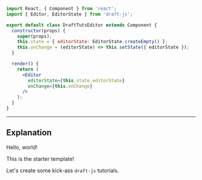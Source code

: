 ```jsx
import React, { Component } from 'react';
import { Editor, EditorState } from 'draft-js';

export default class DraftTutsEditor extends Component {
  constructor(props) {
    super(props);
    this.state = { editorState: EditorState.createEmpty() };
    this.onChange = (editorState) => this.setState({ editorState });
  }

  render() {
    return (
      <Editor
        editorState={this.state.editorState}
        onChange={this.onChange}
      />
    );
  }
}
```

---

## Explanation

Hello, world!

This is the starter template!

Let's create some kick-ass `draft-js` tutorials.
